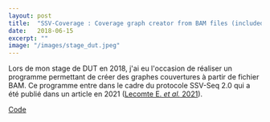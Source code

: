 ```yaml
---
layout: post
title:  "SSV-Coverage : Coverage graph creator from BAM files (included in the SSV-Conta package)"
date:   2018-06-15
excerpt: ""
image: "/images/stage_dut.jpeg"
---
```


Lors de mon stage de DUT en 2018, j'ai eu l'occasion de réaliser un programme permettant de créer des graphes couvertures à partir de fichier BAM. Ce programme entre dans le cadre du protocole SSV-Seq 2.0 qui a été publié dans un article en 2021 ([Lecomte E. *et al.* 2021](https://doi.org/10.1002/biot.202000016)).

<a href="https://github.com/mablt/SSV-Coverage" class="icon fa-github button special fit" target="_blank">Code</a>
